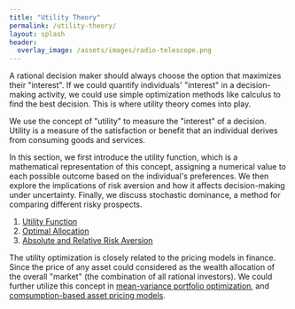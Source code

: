```yaml
---
title: "Utility Theory"
permalink: /utility-theory/
layout: splash
header:
  overlay_image: /assets/images/radio-telescope.png
---
```


A rational decision maker should always choose the option that maximizes their "interest". If we could quantify individuals' "interest" in a decision-making activity, we could use simple optimization methods like calculus to find the best decision. This is where utility theory comes into play.

We use the concept of "utility" to measure the "interest" of a decision. Utility is a measure of the satisfaction or benefit that an individual derives from consuming goods and services. 

In this section, we first introduce the utility function, which is a mathematical representation of this concept, assigning a numerical value to each possible outcome based on the individual's preferences. We then explore the implications of risk aversion and how it affects decision-making under uncertainty. Finally, we discuss stochastic dominance, a method for comparing different risky prospects.

1. [Utility Function](utility-function.md)
2. [Optimal Allocation](optimal-allocation.md)
3. [Absolute and Relative Risk Aversion](absolute-and-relative-risk-aversion.md)

The utility optimization is closely related to the pricing models in finance. Since the price of any asset could considered as the wealth allocation of the overall "market" (the combination of all rational investors). We could further utilize this concept in [mean-variance portfolio optimization](https://bagelquant.com/mean-variance), and [comsumption-based asset pricing models](https://bagelquant.com/comsumption-based-pricing).
